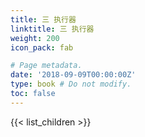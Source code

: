 ```yaml
---
title: 三 执行器
linktitle: 三 执行器
weight: 200
icon_pack: fab

# Page metadata.
date: '2018-09-09T00:00:00Z'
type: book # Do not modify.
toc: false
---
```


{{< list_children >}}
